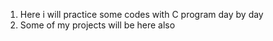 1. Here i will practice some codes with C program day by day
2. Some of my projects will be here also
